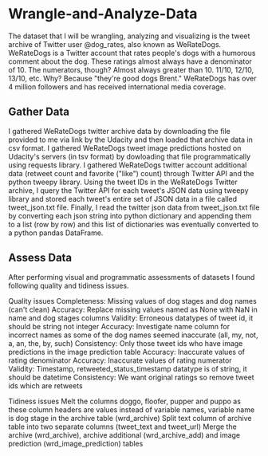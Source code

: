 # Wrangle-and-Analyze-Data
The dataset that I will be wrangling, analyzing and visualizing is the tweet archive of Twitter user @dog_rates, also known as WeRateDogs. WeRateDogs is a Twitter account that rates people's dogs with a humorous comment about the dog. These ratings almost always have a denominator of 10. The numerators, though? Almost always greater than 10. 11/10, 12/10, 13/10, etc. Why? Because "they're good dogs Brent." WeRateDogs has over 4 million followers and has received international media coverage.

## Gather Data
I gathered WeRateDogs twitter archive data by downloading the file provided to me via link by the Udacity and then loaded that archive data in csv format.
I gathered WeRateDogs tweet image predictions hosted on Udacity's servers (in tsv format) by dowloading that file programmatically using requests library.
I gathered WeRateDogs twitter account additional data (retweet count and favorite ("like") count) through Twitter API and the python tweepy library. Using the tweet IDs in the WeRateDogs Twitter archive, I query the Twitter API for each tweet's JSON data using tweepy library and stored each tweet's entire set of JSON data in a file called tweet_json.txt file. Finally, I read the twitter json data from tweet_json.txt file by converting each json string into python dictionary and appending them to a list (row by row) and this list of dictionaries was eventually converted to a python pandas DataFrame.

## Assess Data
After performing visual and programmatic assessments of datasets I found following quality and tidiness issues.

Quality issues
Completeness: Missing values of dog stages and dog names (can't clean)
Accuracy: Replace missing values named as None with NaN in name and dog stages columns
Validity: Erroneous datatypes of tweet id, it should be string not integer
Accuracy: Investigate name column for incorrect names as some of the dog names seemed inaccurate (all, my, not, a, an, the, by, such)
Consistency: Only those tweet ids who have image predictions in the image prediction table
Accuracy: Inaccurate values of rating denominator
Accuracy: Inaccurate values of rating numerator
Validity: Timestamp, retweeted_status_timestamp datatype is of string, it should be datetime
Consistency: We want original ratings so remove tweet ids which are retweets

Tidiness issues
Melt the columns doggo, floofer, pupper and puppo as these column headers are values instead of variable names, variable name is dog stage in the archive table (wrd_archive)
Split text column of archive table into two separate columns (tweet_text and tweet_url)
Merge the archive (wrd_archive), archive additional (wrd_archive_add) and image prediction (wrd_image_prediction) tables
